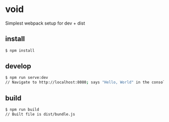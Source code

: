 # void
Simplest webpack setup for dev + dist

## install

```bash
$ npm install
```

## develop

```bash
$ npm run serve:dev
// Navigate to http://localhost:8080; says "Hello, World" in the console !
```

## build

```bash
$ npm run build
// Built file is dist/bundle.js
```
